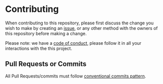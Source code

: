# Contributing

When contributing to this repository, please first discuss the change you wish to make by creating an [issue](https://github.com/QuessApp/core-go/issues), or any other method with the owners of this repository before making a change.

Please note: we have a [code of conduct](https://github.com/QuessApp/core-go/blob/master/.github/CODE_OF_CONDUCT.md), please follow it in all your interactions with the this project.

## Pull Requests or Commits

All Pull Requests/commits must follow [conventional commits pattern](https://www.conventionalcommits.org/en/v1.0.0/).
